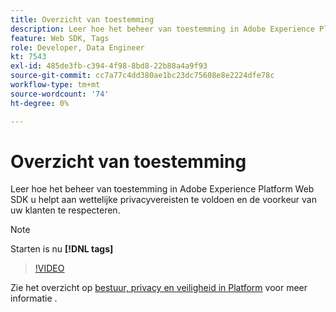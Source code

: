 ```yaml
---
title: Overzicht van toestemming
description: Leer hoe het beheer van toestemming in Adobe Experience Platform Web SDK u helpt aan wettelijke privacyvereisten te voldoen en de voorkeur van uw klanten te respecteren.
feature: Web SDK, Tags
role: Developer, Data Engineer
kt: 7543
exl-id: 485de3fb-c394-4f98-8bd8-22b88a4a9f93
source-git-commit: cc7a77c4dd380ae1bc23dc75608e8e2224dfe78c
workflow-type: tm+mt
source-wordcount: '74'
ht-degree: 0%

---
```


# Overzicht van toestemming

Leer hoe het beheer van toestemming in Adobe Experience Platform Web SDK u helpt aan wettelijke privacyvereisten te voldoen en de voorkeur van uw klanten te respecteren.

>[!NOTE]
>
> Starten is nu **[!DNL tags]**

>[!VIDEO](https://video.tv.adobe.com/v/332693/?quality=12&learn=on)

Zie het overzicht op [bestuur, privacy en veiligheid in Platform](https://experienceleague.adobe.com/docs/experience-platform/landing/governance-privacy-security/overview.html?lang=en#consent) voor meer informatie .
